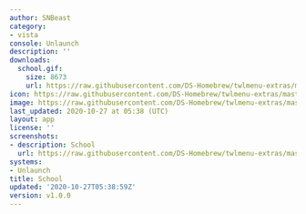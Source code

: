 ```yaml
---
author: SNBeast
category:
- vista
console: Unlaunch
description: ''
downloads:
  school.gif:
    size: 8673
    url: https://raw.githubusercontent.com/DS-Homebrew/twlmenu-extras/master/_nds/TWiLightMenu/unlaunch/backgrounds/school.gif
icon: https://raw.githubusercontent.com/DS-Homebrew/twlmenu-extras/master/_nds/TWiLightMenu/unlaunch/backgrounds/school.gif
image: https://raw.githubusercontent.com/DS-Homebrew/twlmenu-extras/master/_nds/TWiLightMenu/unlaunch/backgrounds/school.gif
last_updated: 2020-10-27 at 05:38 (UTC)
layout: app
license: ''
screenshots:
- description: School
  url: https://raw.githubusercontent.com/DS-Homebrew/twlmenu-extras/master/_nds/TWiLightMenu/unlaunch/backgrounds/school.gif
systems:
- Unlaunch
title: School
updated: '2020-10-27T05:38:59Z'
version: v1.0.0
---
```

